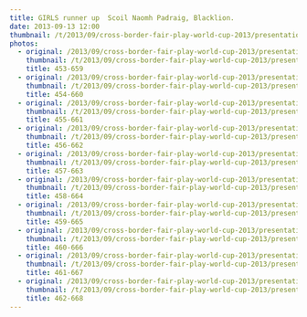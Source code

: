 ```yaml
---
title: GIRLS runner up  Scoil Naomh Padraig, Blacklion.
date: 2013-09-13 12:00
thumbnail: /t/2013/09/cross-border-fair-play-world-cup-2013/presentations/girls-runner-up-scoil-naomh-padraig-blacklion/453-659.jpg
photos:
  - original: /2013/09/cross-border-fair-play-world-cup-2013/presentations/girls-runner-up-scoil-naomh-padraig-blacklion/453-659.jpg
    thumbnail: /t/2013/09/cross-border-fair-play-world-cup-2013/presentations/girls-runner-up-scoil-naomh-padraig-blacklion/453-659.jpg
    title: 453-659
  - original: /2013/09/cross-border-fair-play-world-cup-2013/presentations/girls-runner-up-scoil-naomh-padraig-blacklion/454-660.jpg
    thumbnail: /t/2013/09/cross-border-fair-play-world-cup-2013/presentations/girls-runner-up-scoil-naomh-padraig-blacklion/454-660.jpg
    title: 454-660
  - original: /2013/09/cross-border-fair-play-world-cup-2013/presentations/girls-runner-up-scoil-naomh-padraig-blacklion/455-661.jpg
    thumbnail: /t/2013/09/cross-border-fair-play-world-cup-2013/presentations/girls-runner-up-scoil-naomh-padraig-blacklion/455-661.jpg
    title: 455-661
  - original: /2013/09/cross-border-fair-play-world-cup-2013/presentations/girls-runner-up-scoil-naomh-padraig-blacklion/456-662.jpg
    thumbnail: /t/2013/09/cross-border-fair-play-world-cup-2013/presentations/girls-runner-up-scoil-naomh-padraig-blacklion/456-662.jpg
    title: 456-662
  - original: /2013/09/cross-border-fair-play-world-cup-2013/presentations/girls-runner-up-scoil-naomh-padraig-blacklion/457-663.jpg
    thumbnail: /t/2013/09/cross-border-fair-play-world-cup-2013/presentations/girls-runner-up-scoil-naomh-padraig-blacklion/457-663.jpg
    title: 457-663
  - original: /2013/09/cross-border-fair-play-world-cup-2013/presentations/girls-runner-up-scoil-naomh-padraig-blacklion/458-664.jpg
    thumbnail: /t/2013/09/cross-border-fair-play-world-cup-2013/presentations/girls-runner-up-scoil-naomh-padraig-blacklion/458-664.jpg
    title: 458-664
  - original: /2013/09/cross-border-fair-play-world-cup-2013/presentations/girls-runner-up-scoil-naomh-padraig-blacklion/459-665.jpg
    thumbnail: /t/2013/09/cross-border-fair-play-world-cup-2013/presentations/girls-runner-up-scoil-naomh-padraig-blacklion/459-665.jpg
    title: 459-665
  - original: /2013/09/cross-border-fair-play-world-cup-2013/presentations/girls-runner-up-scoil-naomh-padraig-blacklion/460-666.jpg
    thumbnail: /t/2013/09/cross-border-fair-play-world-cup-2013/presentations/girls-runner-up-scoil-naomh-padraig-blacklion/460-666.jpg
    title: 460-666
  - original: /2013/09/cross-border-fair-play-world-cup-2013/presentations/girls-runner-up-scoil-naomh-padraig-blacklion/461-667.jpg
    thumbnail: /t/2013/09/cross-border-fair-play-world-cup-2013/presentations/girls-runner-up-scoil-naomh-padraig-blacklion/461-667.jpg
    title: 461-667
  - original: /2013/09/cross-border-fair-play-world-cup-2013/presentations/girls-runner-up-scoil-naomh-padraig-blacklion/462-668.jpg
    thumbnail: /t/2013/09/cross-border-fair-play-world-cup-2013/presentations/girls-runner-up-scoil-naomh-padraig-blacklion/462-668.jpg
    title: 462-668
---
```

